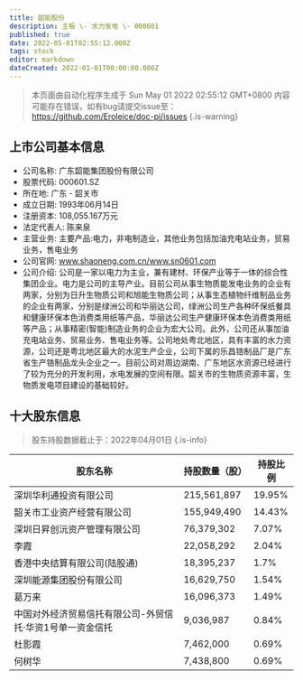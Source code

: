 ```yaml
---
title: 韶能股份
description: 主板 \- 水力发电 \- 000601
published: true
date: 2022-05-01T02:55:12.000Z
tags: stock
editor: markdown
dateCreated: 2022-01-01T00:00:00.000Z
---
```


> 本页面由自动化程序生成于 Sun May 01 2022 02:55:12 GMT+0800
> 内容可能存在错误，如有bug请提交issue至：https://github.com/Eroleice/doc-pi/issues
{.is-warning}

## 上市公司基本信息
- 公司名称: 广东韶能集团股份有限公司
- 股票代码: 000601.SZ
- 所在地: 广东 - 韶关市
- 成立日期: 1993年06月14日
- 注册资本: 108,055.167万元
- 法定代表人: 陈来泉
- 主营业务: 主要产品:电力，非电制造业，其他业务包括加油充电站业务，贸易业务，售电业务
- 公司官网: www.shaoneng.com.cn/www.sn0601.com
- 公司介绍: 公司是一家以电力为主业，兼有建材、环保产业等于一体的综合性集团企业。电力是公司的主导产业。目前公司从事生物质能发电业务的企业有两家，分别为日升生物质公司和旭能生物质公司；从事生态植物纤维制品业务的企业有两家，分别是绿洲公司和华丽达公司，绿洲公司生产各种环保纸餐具和健康环保本色消费类用纸等产品，华丽达公司生产健康环保本色消费类用纸等产品；从事精密(智能)制造业务的企业为宏大公司。此外，公司还从事加油充电站业务、贸易业务、售电业务等。公司地处粤北地区，具有丰富的水力资源，公司还是粤北地区最大的水泥生产企业，公司下属的乐昌锆制品厂是广东省生产锆制品龙头企业之一。目前公司对周边湖南、广东地区水资源已经进行了较为充分的开发利用，水电发展的空间有限。韶关市的生物质资源丰富，生物质发电项目建设的基础较好。


## 十大股东信息
> 股东持股数据截止于：2022年04月01日
{.is-info}

| 股东名称 | 持股数量（股） | 持股比例 |
| --- | --- | --- |
| 深圳华利通投资有限公司 | 215,561,897 | 19.95% |
| 韶关市工业资产经营有限公司 | 155,949,490 | 14.43% |
| 深圳日昇创沅资产管理有限公司 | 76,379,302 | 7.07% |
| 李霞 | 22,058,292 | 2.04% |
| 香港中央结算有限公司(陆股通) | 18,395,237 | 1.7% |
| 深圳能源集团股份有限公司 | 16,629,750 | 1.54% |
| 葛万来 | 16,096,373 | 1.49% |
| 中国对外经济贸易信托有限公司-外贸信托·华资1号单一资金信托 | 9,036,987 | 0.84% |
| 杜影霞 | 7,462,000 | 0.69% |
| 何树华 | 7,438,800 | 0.69% |




